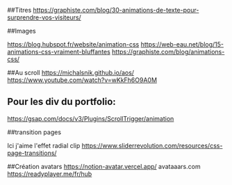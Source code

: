 ##Titres
https://graphiste.com/blog/30-animations-de-texte-pour-surprendre-vos-visiteurs/

##Images

https://blog.hubspot.fr/website/animation-css
https://web-eau.net/blog/15-animations-css-vraiment-bluffantes
https://graphiste.com/blog/animations-css/


##Au scroll
https://michalsnik.github.io/aos/
https://www.youtube.com/watch?v=wKkFh6O9A0M

## Pour les div du portfolio:
https://gsap.com/docs/v3/Plugins/ScrollTrigger/animation

##transition pages

Ici j'aime l'effet radial clip
https://www.sliderrevolution.com/resources/css-page-transitions/

##Création avatars
https://notion-avatar.vercel.app/
avataaars.com
https://readyplayer.me/fr/hub
